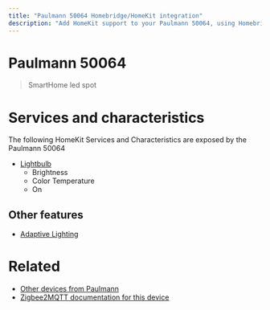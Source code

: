 ```yaml
---
title: "Paulmann 50064 Homebridge/HomeKit integration"
description: "Add HomeKit support to your Paulmann 50064, using Homebridge, Zigbee2MQTT and homebridge-z2m."
---
```

<!---
This file has been GENERATED using src/docgen/docgen.ts
DO NOT EDIT THIS FILE MANUALLY!
-->
# Paulmann 50064
> SmartHome led spot


# Services and characteristics
The following HomeKit Services and Characteristics are exposed by
the Paulmann 50064

* [Lightbulb](../../light.md)
  * Brightness
  * Color Temperature
  * On


## Other features
* [Adaptive Lighting](../../light.md)


# Related
* [Other devices from Paulmann](../index.md#paulmann)
* [Zigbee2MQTT documentation for this device](https://www.zigbee2mqtt.io/devices/50064.html)